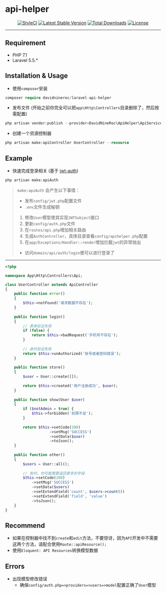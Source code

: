 # api-helper

<p align="center">
<a href="https://styleci.io/repos/120559524"><img src="https://styleci.io/repos/120559524/shield?branch=master" alt="StyleCI"></a>
<a href="https://packagist.org/packages/davidnineroc/laravel-api-helper"><img src="https://poser.pugx.org/davidnineroc/laravel-api-helper/v/stable" alt="Latest Stable Version"></a>
<a href="https://packagist.org/packages/davidnineroc/laravel-api-helper"><img src="https://poser.pugx.org/davidnineroc/laravel-api-helper/downloads" alt="Total Downloads"></a>
<a href="https://packagist.org/packages/davidnineroc/laravel-api-helper"><img src="https://poser.pugx.org/davidnineroc/laravel-api-helper/license" alt="License"></a>
</p> 

****
## Requirement
* PHP 7.1
* Laravel 5.5.*
## Installation & Usage
* 使用`composer`安装
```php
composer require davidnineroc/laravel-api-helper
```
* 发布文件 (开始之前你完全可以把`app\Http\Controllers`目录删除了，然后按需配置)
```php
php artisan vendor:publish --provider=DavidNineRoc\ApiHelper\ApiServiceProvider
```
* 创建一个资源控制器
```php
php artisan make:apiController UserController --resource
```
## Example
* 快速完成登录相关 (基于 [jwt-auth](https://github.com/tymondesigns/jwt-auth))
```php
php artisan make:apiAuth
```
> `make:apiAuth` 会产生以下事情：
> * 发布`config/jwt.php`配置文件
> * `.env`文件生成秘钥
> 1. 修改`User`模型使其实现`JWTSubject`接口
> 2. 更新`config/auth.php`文件
> 3. 在`routes/api.php`增加相关路由
> 4. 生成`AuthController`，具体目录查看`config/apihelper.php`配置
> 5. 在`app/Exceptions/Handler::render`增加拦截`jwt`的异常抛出
> * 访问`domain/api/auth/login`便可以进行登录了
****
```php
<?php

namespace App\Http\Controllers\Api;

class UserController extends ApiController
{
    public function error()
    {
        $this->notFound('请求数据不存在');
    }
        
    public function login()
    {
        // 表单验证失败
        if (false) {
            return $this->badRequest('手机号不存在');
        }
        
        // 身份验证失败
        return $this->unAuthorized('账号或者密码错误');
    }
    
    public function store()
    {
        $user = User::create([]);
        
        return $this->created('用户注册成功', $user);
    }
    
    public function show(User $user)
    {
        if ($notAdmin = true) {
            $this->forbidden('权限不足');
        }
        
        return $this->setCode(200)
                    ->setMsg('SUCCESS')
                    ->setData($user)
                    ->toJson();
    }
    
    public function other()
    {
        $users = User::all();
        
        // 有时，你可能需要返回更多的字段
        $this->setCode(200)
            ->setMsg('SUCCESS')
            ->setData($users)
            ->setExtendField('count', $users->count())
            ->setExtendField('field', 'value')
            ->toJson();
    }
}
```
## Recommend
* 如果在控制器中找不到`create`和`edit`方法，不要惊讶，因为`API`开发中不需要这两个方法，请配合使用`Route::apiResource();`
* 使用`Eloquent: API Resources`转换模型数据
## Errors
* 出现模型修改错误
    * 确保`config/auth.php=>providers=>users=>model`配置正确了`User`模型